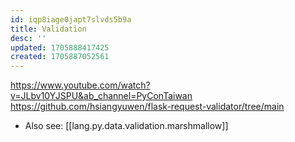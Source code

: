 ```yaml
---
id: iqp8iage0japt7slvds5b9a
title: Validation
desc: ''
updated: 1705888417425
created: 1705887052561
---
```

https://www.youtube.com/watch?v=JLbv10YJSPU&ab_channel=PyConTaiwan
https://github.com/hsiangyuwen/flask-request-validator/tree/main


- Also see: [[lang.py.data.validation.marshmallow]]